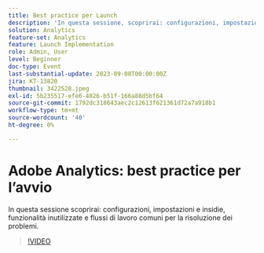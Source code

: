 ```yaml
---
title: Best practice per Launch
description: 'In questa sessione, scoprirai: configurazioni, impostazioni e insidie, funzionalità inutilizzate e flussi di lavoro comuni per la risoluzione dei problemi.'
solution: Analytics
feature-set: Analytics
feature: Launch Implementation
role: Admin, User
level: Beginner
doc-type: Event
last-substantial-update: 2023-09-08T00:00:00Z
jira: KT-13820
thumbnail: 3422528.jpeg
exl-id: 5b235517-efe6-4826-b51f-166a88d5bf64
source-git-commit: 1792dc318643aec2c12613f621361d72a7a918b1
workflow-type: tm+mt
source-wordcount: '40'
ht-degree: 0%

---
```


# Adobe Analytics: best practice per l’avvio

In questa sessione scoprirai: configurazioni, impostazioni e insidie, funzionalità inutilizzate e flussi di lavoro comuni per la risoluzione dei problemi.

>[!VIDEO](https://video.tv.adobe.com/v/3422528/?learn=on)
